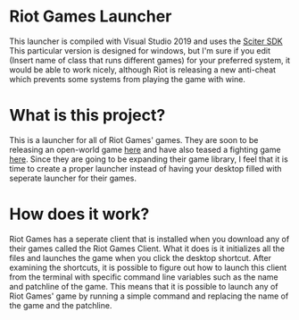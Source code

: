 # Riot Games Launcher
This launcher is compiled with Visual Studio 2019 and uses the [Sciter SDK](https://sciter.com/) This particular version is designed for windows, but I'm sure if you edit (Insert name of class that runs different games) for your preferred system, it would be able to work nicely, although Riot is releasing a new anti-cheat which prevents some systems from playing the game with wine.
# What is this project?
This is a launcher for all of Riot Games' games. They are soon to be releasing an open-world game [here](https://www.pcgamesn.com/league-of-legends/open-world-rpg) and have also teased a fighting game [here](https://www.pcgamer.com/league-of-legends-fighting-game-project-l/). Since they are going to be expanding their game library, I feel that it is time to create a proper launcher instead of having your desktop filled with seperate launcher for their games.
# How does it work?
Riot Games has a seperate client that is installed when you download any of their games called the Riot Games Client. What it does is it initializes all the files and launches the game when you click the desktop shortcut. After examining the shortcuts, it is possible to figure out how to launch this client from the terminal with specific command line variables such as the name and patchline of the game. This means that it is possible to launch any of Riot Games' game by running a simple command and replacing the name of the game and the patchline.
